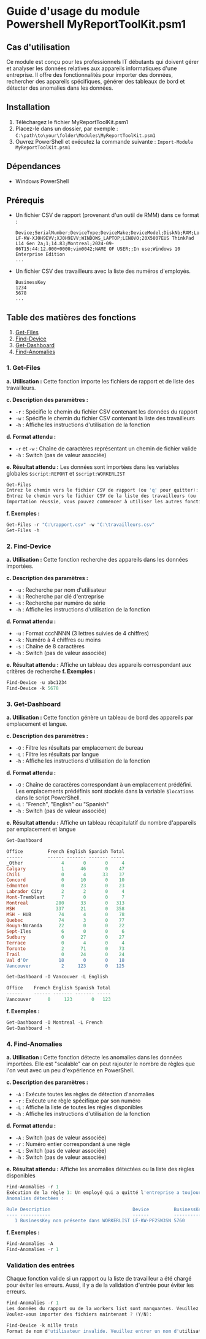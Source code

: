 # Guide d'usage du module Powershell MyReportToolKit.psm1

## Cas d'utilisation
Ce module est conçu pour les professionnels IT débutants qui doivent gérer et analyser les données relatives aux appareils informatiques d'une entreprise. Il offre des fonctionnalités pour importer des données, rechercher des appareils spécifiques, générer des tableaux de bord et détecter des anomalies dans les données.

## Installation
1. Téléchargez le fichier MyReportToolKit.psm1
2. Placez-le dans un dossier, par exemple :
   `C:\path\to\your\folder\Modules\MyReportToolKit.psm1`
3. Ouvrez PowerShell et exécutez la commande suivante :
   `Import-Module MyReportToolKit.psm1`

## Dépendances
- Windows PowerShell

## Prérequis
- Un fichier CSV de rapport (provenant d'un outil de RMM) dans ce format :
  ```
  Device;SerialNumber;DeviceType;DeviceMake;DeviceModel;DiskNb;RAM;Location;LastUptime;LastLogin;WorkerName;BusinessKey;Status;OS
  LF-KW-XJ0H9EVV;XJ0H9EVV;WINDOWS_LAPTOP;LENOVO;20X5007EUS ThinkPad L14 Gen 2a;1;14.83;Montreal;2024-09-06T15:44:12.000+0000;vim0042;NAME OF USER;;In use;Windows 10 Enterprise Edition
  ...
  ```
- Un fichier CSV des travailleurs avec la liste des numéros d'employés.
  ```
  BusinessKey
  1234
  5678
  ...
  ```

## Table des matières des fonctions

1. [Get-Files](#1-get-files)
2. [Find-Device](#2-find-device)
3. [Get-Dashboard](#3-get-dashboard)
4. [Find-Anomalies](#4-find-anomalies)

### 1. Get-Files

**a. Utilisation :**
Cette fonction importe les fichiers de rapport et de liste des travailleurs.

**c. Description des paramètres :**
- `-r` : Spécifie le chemin du fichier CSV contenant les données du rapport
- `-w` : Spécifie le chemin du fichier CSV contenant la liste des travailleurs
- `-h` : Affiche les instructions d'utilisation de la fonction

**d. Format attendu :**
- `-r` et `-w` : Chaîne de caractères représentant un chemin de fichier valide
- `-h` : Switch (pas de valeur associée)

**e. Résultat attendu :**
Les données sont importées dans les variables globales `$script:REPORT` et `$script:WORKERLIST`
```powershell
Get-Files
Entrez le chemin vers le fichier CSV de rapport (ou 'q' pour quitter): REPORT.csv
Entrez le chemin vers le fichier CSV de la liste des travailleurs (ou 'q' pour quitter): WorkerList.csv                                                       
Importation réussie, vous pouvez commencer à utiliser les autres fonctions.
```
**f. Exemples :**
```powershell
Get-Files -r "C:\rapport.csv" -w "C:\travailleurs.csv"
Get-Files -h
```

### 2. Find-Device

**a. Utilisation :**
Cette fonction recherche des appareils dans les données importées.

**c. Description des paramètres :**
- `-u` : Recherche par nom d'utilisateur
- `-k` : Recherche par clé d'entreprise
- `-s` : Recherche par numéro de série
- `-h` : Affiche les instructions d'utilisation de la fonction

**d. Format attendu :**
- `-u` : Format cccNNNN (3 lettres suivies de 4 chiffres)
- `-k` : Numéro à 4 chiffres ou moins
- `-s` : Chaîne de 8 caractères
- `-h` : Switch (pas de valeur associée)

**e. Résultat attendu :**
Affiche un tableau des appareils correspondant aux critères de recherche
**f. Exemples :**
```powershell
Find-Device -u abc1234
Find-Device -k 5678
```

### 3. Get-Dashboard

**a. Utilisation :**
Cette fonction génère un tableau de bord des appareils par emplacement et langue.

**c. Description des paramètres :**
- `-O` : Filtre les résultats par emplacement de bureau
- `-L` : Filtre les résultats par langue
- `-h` : Affiche les instructions d'utilisation de la fonction

**d. Format attendu :**
- `-O` : Chaîne de caractères correspondant à un emplacement prédéfini. Les emplacements prédéfinis sont stockés dans la variable `$locations` dans le script PowerShell.
- `-L` : "French", "English" ou "Spanish"
- `-h` : Switch (pas de valeur associée)

**e. Résultat attendu :**
Affiche un tableau récapitulatif du nombre d'appareils par emplacement et langue
```powershell
Get-Dashboard                                                                     

Office         French English Spanish Total
------         ------ ------- ------- -----
_Other              4       0       0     4
Calgary             1      46       0    47
Chili               0       4      33    37
Concord             0      10       0    10
Edmonton            0      23       0    23
Labrador City       2       2       0     4
Mont-Tremblant      7       0       0     7
Montreal          280      33       0   313
MSH               337      21       0   358
MSH - HUB          74       4       0    78
Quebec             74       3       0    77
Rouyn-Noranda      22       0       0    22
Sept-Iles           6       0       0     6
Sudbury             0      27       0    27
Terrace             0       4       0     4
Toronto             2      71       0    73
Trail               0      24       0    24
Val d'Or           18       0       0    18
Vancouver           2     123       0   125
```
```powershell
Get-Dashboard -O Vancouver -L English

Office    French English Spanish Total
------    ------ ------- ------- -----
Vancouver      0     123       0   123
```

**f. Exemples :**
```powershell
Get-Dashboard -O Montreal -L French
Get-Dashboard -h
```

### 4. Find-Anomalies

**a. Utilisation :**
Cette fonction détecte les anomalies dans les données importées. Elle est "scalable" car on peut rajouter le nombre de règles que l'on veut avec un peu d'expérience en PowerShell.

**c. Description des paramètres :**
- `-A` : Exécute toutes les règles de détection d'anomalies
- `-r` : Exécute une règle spécifique par son numéro
- `-L` : Affiche la liste de toutes les règles disponibles
- `-h` : Affiche les instructions d'utilisation de la fonction

**d. Format attendu :**
- `-A` : Switch (pas de valeur associée)
- `-r` : Numéro entier correspondant à une règle
- `-L` : Switch (pas de valeur associée)
- `-h` : Switch (pas de valeur associée)

**e. Résultat attendu :**
Affiche les anomalies détectées ou la liste des règles disponibles
```powershell
Find-Anomalies -r 1                             
Exécution de la règle 1: Un employé qui a quitté l'entreprise a toujours un ordinateur portable.
Anomalies détectées :

Rule Description                              Device         BusinessKey
---- -----------                              ------         -----------
   1 BusinessKey non présente dans WORKERLIST LF-KW-PF2SW3SN 5760
```
**f. Exemples :**
```powershell
Find-Anomalies -A
Find-Anomalies -r 1
```

### Validation des entrées

Chaque fonction valide si un rapport ou la liste de travailleur a été chargé pour éviter les erreurs. Aussi, il y a de la validation d'entrée pour éviter les erreurs.
```powershell
Find-Anomalies -r 1                                                               
Les données du rapport ou de la workers list sont manquantes. Veuillez utiliser la fonction Get-Files pour importer les données.
Voulez-vous importer des fichiers maintenant ? (Y/N): 
```
```powershell
Find-Device -k mille trois
Format de nom d'utilisateur invalide. Veuillez entrer un nom d'utilisateur au format cccNNNN.
``` 
